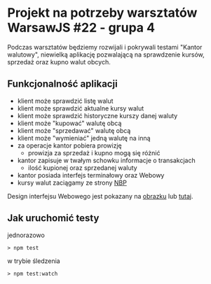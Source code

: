 # Projekt na potrzeby warsztatów WarsawJS #22 - grupa 4

Podczas warsztatów będziemy rozwijali i pokrywali testami "Kantor walutowy",
niewielką aplikację pozwalającą na sprawdzenie kursów, sprzedaż oraz
kupno walut obcych.

## Funkcjonalność aplikacji

- klient może sprawdzić listę walut
- klient może sprawdzić aktualne kursy walut
- klient może sprawdzić historyczne kurszy danej waluty
- klient może "kupować" walutę obcą
- klient może "sprzedawać" walutę obcą
- klient może "wymieniać" jedną walutę na inną
- za operacje kantor pobiera prowizję
    - prowizja za sprzedaż i kupno mogą się różnić
- kantor zapisuje w twałym schowku informacje o transakcjach
    - ilość kupionej oraz sprzedanej waluty
- kantor posiada interfejs terminałowy oraz Webowy
- kursy walut zaciągamy ze strony [NBP](http://api.nbp.pl/#kursyWalut)

Design interfejsu Webowego jest pokazany na [obrazku](design/design.png)
lub [tutaj](https://wireframe.cc/Ih8iNG).

## Jak uruchomić testy

jednorazowo

```
> npm test
```

w trybie śledzenia

```
> npm test:watch
```

